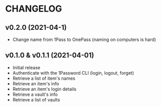 # CHANGELOG

## v0.2.0 (2021-04-1)

* Change name from 1Pass to OnePass (naming on computers is hard)

## v0.1.0 & v0.1.1 (2021-04-01)

* Initial release
* Authenticate with the 1Password CLI (login, logout, forget)
* Retrieve a list of item's names
* Retrieve an item's info
* Retrieve an item's login details
* Retrieve a vault's info
* Retrieve a list of vaults
